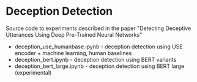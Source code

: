 # Deception Detection
Source code to experiments described in the paper "Detecting Deceptive Utterances Using Deep Pre-Trained Neural Networks"
 - deception_use_humanbase.ipynb - deception detection using USE encoder + machine learning, human baselines
 - deception_bert.ipynb - deception detection using BERT variants
 - deception_bert_large.ipynb - deception detection using BERT large (experimental)
 

